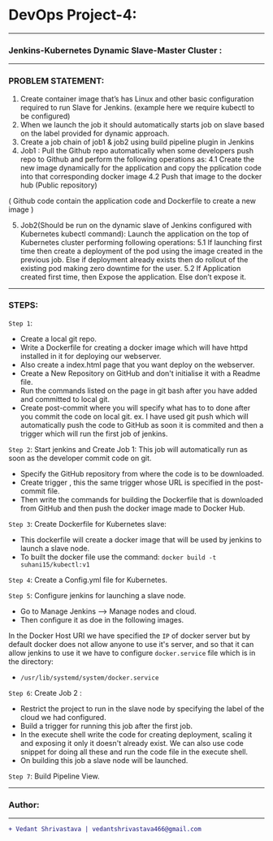 # DevOps Project-4:
____________________________________________________________________________________________________________________
### Jenkins-Kubernetes Dynamic Slave-Master Cluster :
____________________________________________________________________________________________________________________
### PROBLEM STATEMENT:
1. Create container image that’s has Linux and other basic configuration required to run Slave for Jenkins. (example here we require kubectl to be configured)
2. When we launch the job it should automatically starts job on slave based on the label provided for dynamic approach.
3. Create a job chain of job1 & job2 using build pipeline plugin in Jenkins
4. Job1 : Pull the Github repo automatically when some developers push repo to Github and perform the following operations as:
4.1 Create the new image dynamically for the application and copy the pplication code into that corresponding docker image
4.2 Push that image to the docker hub (Public repository)

( Github code contain the application code and Dockerfile to create a new image )

5. Job2(Should be run on the dynamic slave of Jenkins configured with Kubernetes kubectl command): Launch the application on the top of Kubernetes cluster performing following operations:
5.1 If launching first time then create a deployment of the pod using the image created in the previous job. Else if deployment already exists then do rollout of the existing pod making zero downtime for the user.
5.2  If Application created first time, then Expose the application. Else don’t expose it.
____________________________________________________________________________________________________________________
### STEPS:

`Step 1`:
- Create a local git repo.
- Write a Dockerfile for creating a docker image which will have httpd installed in it for deploying our webserver.
- Also create a index.html page that you want deploy on the webserver.
- Create a New Repository on GitHub and don't initialise it with a Readme file.
- Run the commands listed on the page in git bash after you have added and committed to local git.
- Create post-commit where you will specify what has to to done after you commit the code on local git. ex. I have used git push which will automatically push the code to GitHub as soon it is commited and then a trigger which will run the first job of jenkins.

`Step 2`: Start jenkins and Create Job 1:
This job will automatically run as soon as the developer commit code on git.
- Specify the GitHub repository from where the code is to be downloaded.
- Create trigger , this the same trigger whose URL is specified in the post-commit file.
- Then write the commands for building the Dockerfile that is downloaded from GitHub and then push the docker image made to Docker Hub.

`Step 3`: Create Dockerfile for Kubernetes slave:
- This dockerfile will create a docker image that will be used by jenkins to launch a slave node.
- To built the docker file use the command:
`docker build -t suhani15/kubectl:v1`

`Step 4`: Create a Config.yml file for Kubernetes.

`Step 5`: Configure jenkins for launching a slave node.
- Go to Manage Jenkins --> Manage nodes and cloud.
- Then configure it as doe in the following images.

In the Docker Host URI we have specified the `IP` of docker server but by default docker does not allow anyone to use it's server, and so that it can allow jenkins to use it we have to configure `docker.service` file which is in the directory:

- `/usr/lib/systemd/system/docker.service`

`Step 6`: Create Job 2 :
- Restrict the project to run in the slave node by specifying the label of the cloud we had configured.
- Build a trigger for running this job after the first job.
- In the execute shell write the code for creating deployment, scaling it and exposing it only it doesn't already exist. We can also use code snippet for doing all these and run the code file in the execute shell.
- On building this job a slave node will be launched.

`Step 7`: Build Pipeline View.
____________________________________________________________________________________________________________________
### Author:
----------------------------------
```diff
+ Vedant Shrivastava | vedantshrivastava466@gmail.com
```
